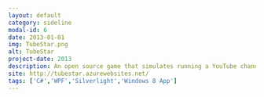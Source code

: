 ```yaml
---
layout: default
category: sideline
modal-id: 6
date: 2013-01-01
img: TubeStar.png
alt: TubeStar
project-date: 2013
description: An open source game that simulates running a YouTube channel.<br/>Over 300 000 downloads.
site: http://tubestar.azurewebsites.net/
tags: ['C#','WPF','Silverlight','Windows 8 App']
---
```

